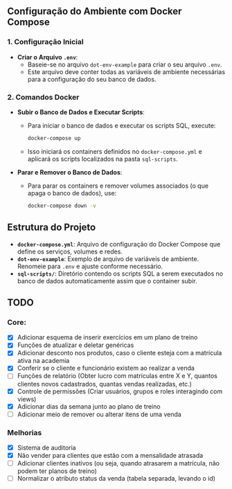 ## Configuração do Ambiente com Docker Compose

### 1. Configuração Inicial

- **Criar o Arquivo `.env`**:
  - Baseie-se no arquivo `dot-env-example` para criar o seu arquivo `.env`.
  - Este arquivo deve conter todas as variáveis de ambiente necessárias para a configuração do seu banco de dados.

### 2. Comandos Docker

- **Subir o Banco de Dados e Executar Scripts**:

  - Para iniciar o banco de dados e executar os scripts SQL, execute:
    ```bash
    docker-compose up
    ```
  - Isso iniciará os containers definidos no `docker-compose.yml` e aplicará os scripts localizados na pasta `sql-scripts`.

- **Parar e Remover o Banco de Dados**:
  - Para parar os containers e remover volumes associados (o que apaga o banco de dados), use:
    ```bash
    docker-compose down -v
    ```

## Estrutura do Projeto

- **`docker-compose.yml`**: Arquivo de configuração do Docker Compose que define os serviços, volumes e redes.
- **`dot-env-example`**: Exemplo de arquivo de variáveis de ambiente. Renomeie para `.env` e ajuste conforme necessário.
- **`sql-scripts/`**: Diretório contendo os scripts SQL a serem executados no banco de dados automaticamente assim que o container subir.

## TODO

### Core:

- [x] Adicionar esquema de inserir exercícios em um plano de treino
- [x] Funções de atualizar e deletar genéricas
- [x] Adicionar desconto nos produtos, caso o cliente esteja com a matrícula ativa na academia
- [x] Conferir se o cliente e funcionário existem ao realizar a venda
- [ ] Funções de relatório (Obter lucro com matrículas entre X e Y, quantos clientes novos cadastrados, quantas vendas realizadas, etc.)
- [x] Controle de permissões (Criar usuários, grupos e roles interagindo com views)
- [x] Adicionar dias da semana junto ao plano de treino
- [ ] Adicionar meio de remover ou alterar itens de uma venda

### Melhorias

- [x] Sistema de auditoria
- [x] Não vender para clientes que estão com a mensalidade atrasada
- [ ] Adicionar clientes inativos (ou seja, quando atrasarem a matrícula, não podem ter planos de treino)
- [ ] Normalizar o atributo status da venda (tabela separada, levando o id)
